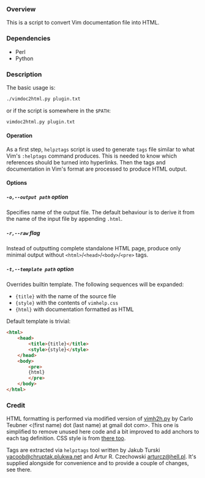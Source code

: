 ### Overview ###

This is a script to convert Vim documentation file into HTML.

### Dependencies ###

* Perl
* Python

### Description ###

The basic usage is:

```bash
./vimdoc2html.py plugin.txt
```

or if the script is somewhere in the `$PATH`:

```bash
vimdoc2html.py plugin.txt
```

#### Operation ####

As a first step, `helpztags` script is used to generate `tags` file similar to
what Vim's `:helptags` command produces.  This is needed to know which
references should be turned into hyperlinks.  Then the tags and documentation
in Vim's format are processed to produce HTML output.

#### Options ####

##### `-o,--output path` option

Specifies name of the output file.  The default behaviour is to derive it from
the name of the input file by appending `.html`.

##### `-r,--raw` flag

Instead of outputting complete standalone HTML page, produce only minimal
output without `<html>`/`<head>`/`<body>`/`<pre>` tags.

##### `-t,--template path` option

Overrides builtin template.  The following sequences will be expanded:
 - `{title}` with the name of the source file
 - `{style}` with the contents of `vimhelp.css`
 - `{html}` with documentation formatted as HTML

Default template is trivial:
```html
<html>
    <head>
        <title>{title}</title>
        <style>{style}</style>
    </head>
    <body>
        <pre>
        {html}
        </pre>
    </body>
</html>
```

### Credit ###

HTML formatting is performed via modified version of
[vimh2h.py](https://github.com/c4rlo/vimhelp/blob/master/vimh2h.py) by Carlo
Teubner <(first name) dot (last name) at gmail dot com>.  This one is simplified
to remove unused here code and a bit improved to add anchors to each tag
definition.  CSS style is from
[there too](https://github.com/c4rlo/vimhelp/blob/master/static/vimhelp.css).

Tags are extracted via `helpztags` tool written by Jakub Turski
<yacoob@chruptak.plukwa.net> and Artur R. Czechowski <arturcz@hell.pl>.  It's
supplied alongside for convenience and to provide a couple of changes, see
there.
